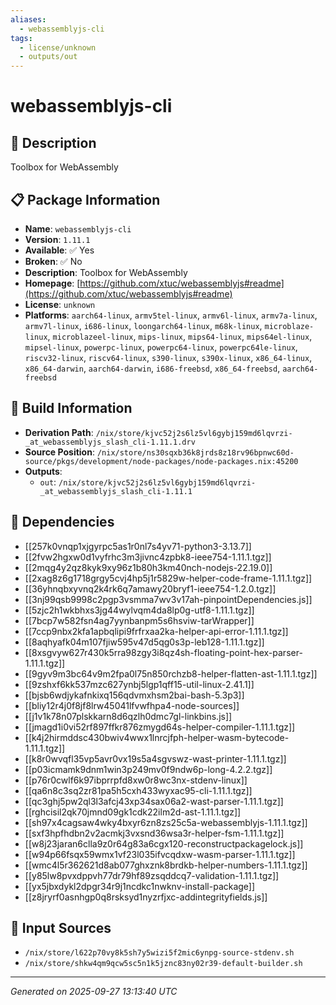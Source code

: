 ```yaml
---
aliases:
  - webassemblyjs-cli
tags:
  - license/unknown
  - outputs/out
---
```


# webassemblyjs-cli

## 📝 Description

Toolbox for WebAssembly

## 📋 Package Information

- **Name**: `webassemblyjs-cli`
- **Version**: `1.11.1`
- **Available**: ✅ Yes
- **Broken**: ✅ No
- **Description**: Toolbox for WebAssembly
- **Homepage**: [https://github.com/xtuc/webassemblyjs#readme](https://github.com/xtuc/webassemblyjs#readme)
- **License**: `unknown`
- **Platforms**: `aarch64-linux`, `armv5tel-linux`, `armv6l-linux`, `armv7a-linux`, `armv7l-linux`, `i686-linux`, `loongarch64-linux`, `m68k-linux`, `microblaze-linux`, `microblazeel-linux`, `mips-linux`, `mips64-linux`, `mips64el-linux`, `mipsel-linux`, `powerpc-linux`, `powerpc64-linux`, `powerpc64le-linux`, `riscv32-linux`, `riscv64-linux`, `s390-linux`, `s390x-linux`, `x86_64-linux`, `x86_64-darwin`, `aarch64-darwin`, `i686-freebsd`, `x86_64-freebsd`, `aarch64-freebsd`

## 🔧 Build Information

- **Derivation Path**: `/nix/store/kjvc52j2s6lz5vl6gybj159md6lqvrzi-_at_webassemblyjs_slash_cli-1.11.1.drv`
- **Source Position**: `/nix/store/ns30sqxb36k8jrds8z18rv96bpnwc60d-source/pkgs/development/node-packages/node-packages.nix:45200`
- **Outputs**:
  - `out`:  `/nix/store/kjvc52j2s6lz5vl6gybj159md6lqvrzi-_at_webassemblyjs_slash_cli-1.11.1`

## 🔗 Dependencies

- [[257k0vnqp1xjgyrpc5as1r0nl7s4yv71-python3-3.13.7]]
- [[2fvw2hgxw0d1vyfrhc3m3jivnc4zpbk8-ieee754-1.11.1.tgz]]
- [[2mqg4y2qz8kyk9xy96z1b80h3km40nch-nodejs-22.19.0]]
- [[2xag8z6g1718grgy5cvj4hp5j1r5829w-helper-code-frame-1.11.1.tgz]]
- [[36yhnqbxyvnq2k4rk6q7amawy20bryf1-ieee754-1.2.0.tgz]]
- [[3nj99qsb9998c2pgp3vsmma7wv3v17ah-pinpointDependencies.js]]
- [[5zjc2h1wkbhxs3jg44wylvqm4da8lp0g-utf8-1.11.1.tgz]]
- [[7bcp7w582fsn4ag7yynbanpm5s6hsviw-tarWrapper]]
- [[7ccp9nbx2kfa1apbqlipi9frfrxaa2ka-helper-api-error-1.11.1.tgz]]
- [[8aqhyafk04m107fjiw595v47d5qg0s3p-leb128-1.11.1.tgz]]
- [[8xsgvyw627r430k5rra98zgy3i8qz4sh-floating-point-hex-parser-1.11.1.tgz]]
- [[9gyv9m3bc64v9m2fpa0l75n850rchzb8-helper-flatten-ast-1.11.1.tgz]]
- [[9zshxf6kk537mzc627ynbj5lgp1qff15-util-linux-2.41.1]]
- [[bjsb6wdjykafnkixq156qdvmxhsm2bai-bash-5.3p3]]
- [[bliy12r4j0f8jf8lrw45041lfvwfhpa4-node-sources]]
- [[j1v1k78n07plskkarn8d6qzlh0dmc7gl-linkbins.js]]
- [[jmagd1i0vi52rf897ffkr876zmygd64s-helper-compiler-1.11.1.tgz]]
- [[k4j2hirmddsc430bwiv4wwx1lnrcjfph-helper-wasm-bytecode-1.11.1.tgz]]
- [[k8r0wvqfl35vp5avr0vx19s5a4sgvswz-wast-printer-1.11.1.tgz]]
- [[p03icmamk9dnm1win3p249mv0f9ndw6p-long-4.2.2.tgz]]
- [[p76r0cwlf6k97ibprrpfd8xw0r8wc3nx-stdenv-linux]]
- [[qa6n8c3sq2zr81pa5h5cxh433wyxac95-cli-1.11.1.tgz]]
- [[qc3ghj5pw2ql3l3afcj43xp34sax06a2-wast-parser-1.11.1.tgz]]
- [[rghcisil2qk70jmnd09gk1cdk22ilm2d-ast-1.11.1.tgz]]
- [[sh97x4cagsaw4wky4bxyr6zn8zs25c5a-webassemblyjs-1.11.1.tgz]]
- [[sxf3hpfhdbn2v2acmkj3vxsnd36wsa3r-helper-fsm-1.11.1.tgz]]
- [[w8j23jaran6clla9z0r64g83a6cgx120-reconstructpackagelock.js]]
- [[w94p66fsqx59wmx1vf23l035ifvcqdxw-wasm-parser-1.11.1.tgz]]
- [[wmc4l5r362621d8ab077ghxznk8brdkb-helper-numbers-1.11.1.tgz]]
- [[y85lw8pvxdppvh77dr79hf89zsqddcq7-validation-1.11.1.tgz]]
- [[yx5jbxdykl2dpgr34r9j1ncdkc1nwknv-install-package]]
- [[z8jryrf0asnhgp0q8rsksyd1nyzrfjxc-addintegrityfields.js]]

## 📁 Input Sources

- `/nix/store/l622p70vy8k5sh7y5wizi5f2mic6ynpg-source-stdenv.sh`
- `/nix/store/shkw4qm9qcw5sc5n1k5jznc83ny02r39-default-builder.sh`

---
*Generated on 2025-09-27 13:13:40 UTC*
